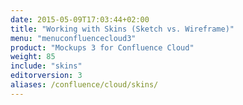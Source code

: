 ```yaml
---
date: 2015-05-09T17:03:44+02:00
title: "Working with Skins (Sketch vs. Wireframe)"
menu: "menuconfluencecloud3"
product: "Mockups 3 for Confluence Cloud"
weight: 85
include: "skins"
editorversion: 3
aliases: /confluence/cloud/skins/
---
```

